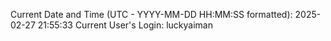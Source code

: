 Current Date and Time (UTC - YYYY-MM-DD HH:MM:SS formatted): 2025-02-27 21:55:33
Current User's Login: luckyaiman

